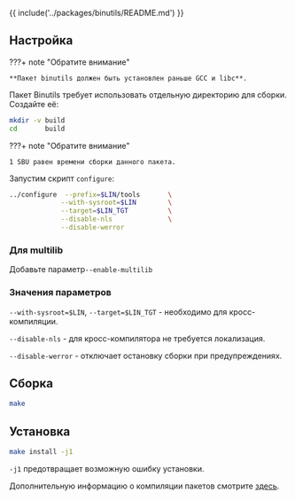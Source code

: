 {{ include('../packages/binutils/README.md') }}


## Настройка

???+ note "Обратите внимание"

	**Пакет binutils должен быть установлен раньше GCC и libc**.

Пакет Binutils требует использовать отдельную директорию для сборки. Создайте её:

```bash
mkdir -v build
cd       build
```

???+ note "Обратите внимание"

	1 SBU равен времени сборки данного пакета.

Запустим скрипт `configure`:

```bash
../configure  --prefix=$LIN/tools       \
             --with-sysroot=$LIN        \
             --target=$LIN_TGT          \
             --disable-nls              \
             --disable-werror
```

### Для multilib

Добавьте параметр`--enable-multilib`

### Значения параметров

`--with-sysroot=$LIN`, `--target=$LIN_TGT` - необходимо для кросс-компиляции.

`--disable-nls` - для кросс-компилятора не требуется локализация.

`--disable-werror` - отключает остановку сборки при предупреждениях.

## Сборка

```bash
make
```

## Установка

```bash
make install -j1
```

`-j1` предотвращает возможную ошибку установки.

Дополнительную информацию о компиляции пакетов смотрите [здесь](../../additional/src-compiling).
